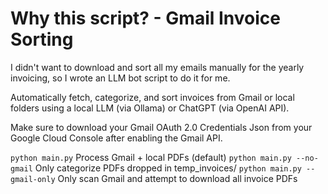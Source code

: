 # Why this script? - Gmail Invoice Sorting
I didn't want to download and sort all my emails manually for the yearly invoicing, so I wrote an LLM bot script to do it for me. 

Automatically fetch, categorize, and sort invoices from Gmail or local folders using a local LLM (via Ollama) or ChatGPT (via OpenAI API).

Make sure to download your Gmail OAuth 2.0 Credentials Json from your Google Cloud Console after enabling the Gmail API. 

`python main.py` Process Gmail + local PDFs (default)
`python main.py --no-gmail` Only categorize PDFs dropped in temp_invoices/
`python main.py --gmail-only` Only scan Gmail and attempt to download all invoice PDFs

